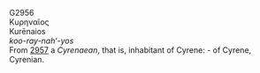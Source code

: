 G2956  
Κυρηναῖος  
Kurēnaios  
*koo-ray-nah‘-yos*  
From [2957](g2957) a *Cyrenaean*, that is, inhabitant of Cyrene: - of
Cyrene, Cyrenian.  
